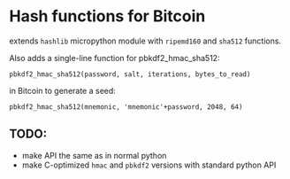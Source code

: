 # Hash functions for Bitcoin

extends `hashlib` micropython module with `ripemd160` and `sha512` functions.

Also adds a single-line function for pbkdf2_hmac_sha512:

`pbkdf2_hmac_sha512(password, salt, iterations, bytes_to_read)`

in Bitcoin to generate a seed:

`pbkdf2_hmac_sha512(mnemonic, 'mnemonic'+password, 2048, 64)`

## TODO:

- make API the same as in normal python
- make C-optimized `hmac` and `pbkdf2` versions with standard python API